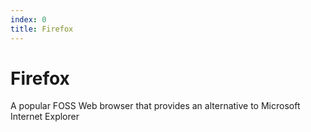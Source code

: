 ```yaml
---
index: 0
title: Firefox
---
```

# Firefox

A popular FOSS Web browser that provides an alternative to Microsoft Internet Explorer